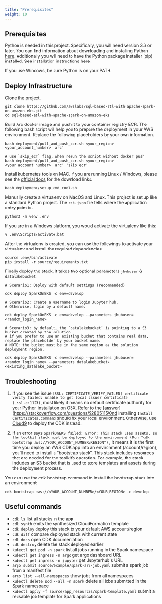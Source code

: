```yaml
---
title: "Prerequisites"
weight: 10
---
```



## Prerequisites 
Python is needed in this project. Specifically, you will need version 3.6 or later. You can find information about downloading and installing Python [here](https://www.python.org/downloads/). Additionally you will need to have the Python package installer (pip) installed. See installation instructions [here](https://pypi.org/project/pip/).

If you use Windows, be sure Python is on your PATH. 


## Deploy Infrastructure

Clone the project.

```
git clone https://github.com/awslabs/sql-based-etl-with-apache-spark-on-amazon-eks.git
cd sql-based-etl-with-apache-spark-on-amazon-eks

```

Build Arc docker image and push it to your container registry ECR. 
The following bash script will help you to prepare the deployment in your AWS environment. Replace the following placeholders by your own information.

```
bash deployment/pull_and_push_ecr.sh <your_region> <your_account_number> 'arc'

# use `skip_ecr` flag, when rerun the script without docker push 
bash deployment/pull_and_push_ecr.sh <your_region> <your_account_number> 'arc' 'skip_ecr'
```

Install kubernetes tools on MAC.
If you are running Linux / Windows, please see the [official docs](https://github.com/argoproj/argo/releases) for the download links.

```
bash deployment/setup_cmd_tool.sh
```

Manually create a virtualenv on MacOS and Linux.
This project is set up like a standard Python project. The `cdk.json` file tells where the application entry point is.

``` 
python3 -m venv .env
```
If you are in a Windows platform, you would activate the virtualenv like this:

```
% .env\Scripts\activate.bat
```
After the virtualenv is created, you can use the followings to activate your virtualenv and install the required dependencies.

```
source .env/bin/activate
pip install -r source/requirements.txt
```
Finally deploy the stack. It takes two optional parameters `jhubuser` & `datalakebucket`.

```
# Scenario1: Deploy with default settings (recommended)

cdk deploy SparkOnEKS -c env=develop

# Scenario2: Create a username to login Jupyter hub. 
# Otherwise, login by a default name.

cdk deploy SparkOnEKS -c env=develop --parameters jhubuser=<random_login_name>

# Scenario3: by default, the `datalakebucket` is pointing to a S3 bucket created by the solution.
# if you prefer to use an existing bucket that contains real data, replace the placeholder by your bucket name. 
# NOTE: the bucket must be in the same region as the solution deployment region.

cdk deploy SparkOnEKS -c env=develop --parameters jhubuser=<random_login_name> --parameters datalakebucket=<existing_datalake_bucket>

```
## Troubleshooting

1. If you see the issue `[SSL: CERTIFICATE_VERIFY_FAILED] certificate verify failed: unable to get local issuer certificate (_ssl.c:1123)`, most likely it means no default certificate authority for your Python installation on OSX. Refer to the [answer](https://stackoverflow.com/questions/52805115/0nd installing `Install Certificates.command` should fix your local environment. Otherwise, use [Cloud9](https://aws.amazon.com/cloud9/details/) to deploy the CDK instead.

2. If an error says `SparkOnEKS failed: Error: This stack uses assets, so the toolkit stack must be deployed to the environment (Run "cdk bootstrap aws://YOUR_ACCOUNT_NUMBER/REGION")` , it means it is the first time you deploy an AWS CDK app into an environment (account/region), you’ll need to install a “bootstrap stack”. This stack includes resources that are needed for the toolkit’s operation. For example, the stack includes an S3 bucket that is used to store templates and assets during the deployment process.

You can use the cdk bootstrap command to install the bootstrap stack into an environment:

```
cdk bootstrap aws://<YOUR_ACCOUNT_NUMBER>/<YOUR_REGION> -c develop
```


## Useful commands

 * `cdk ls`          list all stacks in the app
 * `cdk synth`       emits the synthesized CloudFormation template
 * `cdk deploy`      deploy this stack to your default AWS account/region
 * `cdk diff`        compare deployed stack with current state
 * `cdk docs`        open CDK documentation
 * `cdk destroy`     delete the stack deployed earlier
 * `kubectl get pod -n spark`                         list all jobs running in the Spark namespace
 * `kubectl get ingress -n argo`                      get argo dashboard URL
 * `kubectl get ingress -n jupyter`                   get Jupyterhub's URL
 * `argo submit source/example/spark-arc-job.yaml`    submit a spark job from a manifest file
 * `argo list --all-namespaces`                       show jobs from all namespaces
 * `kubectl delete pod --all -n spark`                delete all jobs submitted in the Spark namespace
 * `kubectl apply -f source/app_resources/spark-template.yaml` submit a reusable job template for Spark applications
